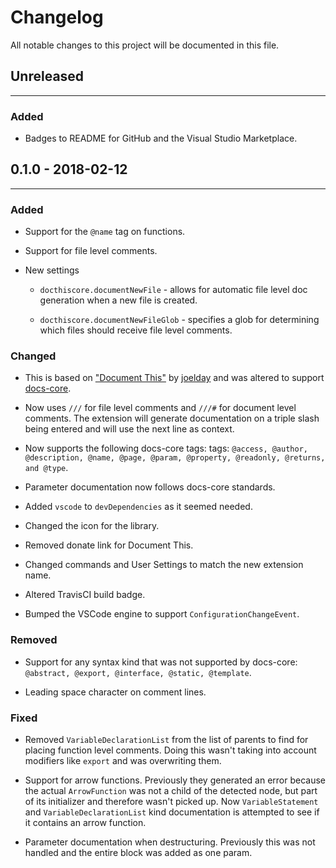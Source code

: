 # Changelog

All notable changes to this project will be documented in this file.

## Unreleased
---

### Added

* Badges to README for GitHub and the Visual Studio Marketplace.

## 0.1.0 - 2018-02-12
---
### Added

* Support for the `@name` tag on functions.

* Support for file level comments.

* New settings

  * `docthiscore.documentNewFile` - allows for automatic file level doc generation when a new file is created.

  * `docthiscore.documentNewFileGlob` - specifies a glob for determining which files should receive file level comments.

### Changed

* This is based on ["Document This"](https://github.com/joelday/vscode-docthis) by [joelday](https://github.com/joelday) and was altered to support [docs-core](https://github.com/tjbenton/docs).

* Now  uses `///` for file level comments and `///#` for document level comments.  The extension will generate documentation on a triple slash being entered and will use the next line as context.

* Now supports the following docs-core tags: tags: `@access, @author, @description, @name, @page, @param, @property, @readonly, @returns, and @type`.

* Parameter documentation now follows docs-core standards.

* Added `vscode` to `devDependencies` as it seemed needed.

* Changed the icon for the library.

* Removed donate link for Document This.

* Changed commands and User Settings to match the new extension name.

* Altered TravisCI build badge.

* Bumped the VSCode engine to support `ConfigurationChangeEvent`.

### Removed

* Support for any syntax kind that was not supported by docs-core: `@abstract, @export, @interface, @static, @template`.

* Leading space character on comment lines.

### Fixed

* Removed `VariableDeclarationList` from the list of parents to find for placing function level comments.  Doing this wasn't taking into account modifiers like `export` and was overwriting them.

* Support for arrow functions.  Previously they generated an error because the actual `ArrowFunction` was not a child of the detected node, but part of its initializer and therefore wasn't picked up.  Now `VariableStatement` and `VariableDeclarationList` kind documentation is attempted to see if it contains an arrow function.

* Parameter documentation when destructuring.  Previously this was not handled and the entire block was added as one param.